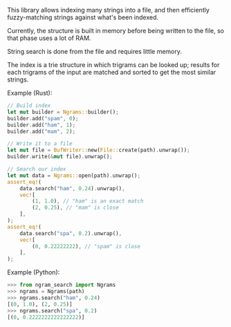 This library allows indexing many strings into a file, and then efficiently fuzzy-matching strings against what's been indexed.

Currently, the structure is built in memory before being written to the file, so that phase uses a lot of RAM.

String search is done from the file and requires little memory.

The index is a trie structure in which trigrams can be looked up; results for each trigrams of the input are matched and sorted to get the most similar strings.

Example (Rust):

```rust
// Build index
let mut builder = Ngrams::builder();
builder.add("spam", 0);
builder.add("ham", 1);
builder.add("mam", 2);

// Write it to a file
let mut file = BufWriter::new(File::create(path).unwrap());
builder.write(&mut file).unwrap();

// Search our index
let mut data = Ngrams::open(path).unwrap();
assert_eq!(
    data.search("ham", 0.24).unwrap(),
    vec![
        (1, 1.0), // "ham" is an exact match
        (2, 0.25), // "mam" is close
    ],
);
assert_eq!(
    data.search("spa", 0.2).unwrap(),
    vec![
        (0, 0.22222222), // "spam" is close
    ],
);
```

Example (Python):

```python console
>>> from ngram_search import Ngrams
>>> ngrams = Ngrams(path)
>>> ngrams.search("ham", 0.24)
[(0, 1.0), (2, 0.25)]
>>> ngrams.search("spa", 0.2)
[(0, 0.2222222222222222)]
```
